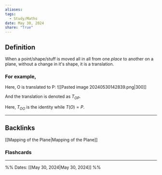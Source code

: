 ```yaml
---
aliases: 
tags:
  - Study/Maths
date: May 30, 2024
share: "True"
---
```

## Definition
When a point/shape/stuff is moved all in all from one *place* to another on a plane, without a change in it's shape, it is a translation.
### For example, 
Here, O is translated to P:
![[Pasted image 20240530142839.png|300]]

And the translation is denoted as $T_{OP}$.

Here, $T_{OO}$ is the identity while $T(O) =P$.

---
## Backlinks
[[Mapping of the Plane|Mapping of the Plane]]

### Flashcards


---

%%
Dates: [[May 30, 2024|May 30, 2024]]
%%